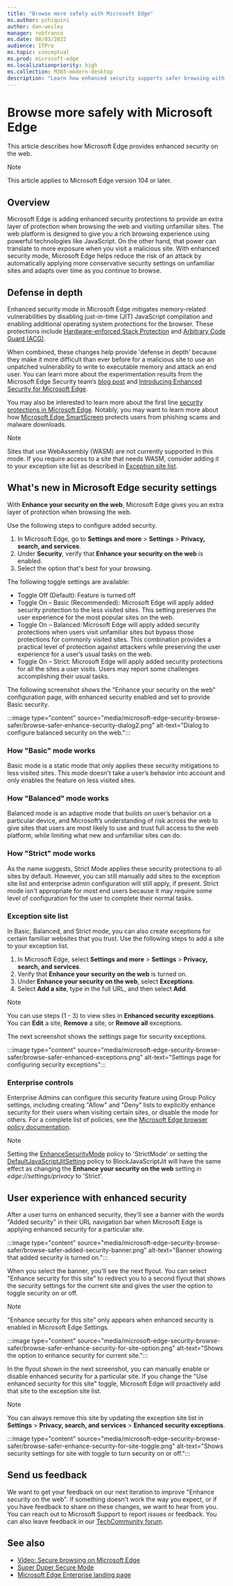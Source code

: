```yaml
---
title: "Browse more safely with Microsoft Edge"
ms.author: pchiquini
author: dan-wesley
manager: robfranco
ms.date: 08/03/2022
audience: ITPro
ms.topic: conceptual
ms.prod: microsoft-edge
ms.localizationpriority: high
ms.collection: M365-modern-desktop
description: "Learn how enhanced security supports safer browsing with Microsoft Edge."
---
```

# Browse more safely with Microsoft Edge

This article describes how Microsoft Edge provides enhanced security on the web.

> [!NOTE]
> This article applies to Microsoft Edge version 104 or later.

## Overview

Microsoft Edge is adding enhanced security protections to provide an extra layer of protection when browsing the web and visiting unfamiliar sites. The web platform is designed to give you a rich browsing experience using powerful technologies like JavaScript. On the other hand, that power can translate to more exposure when you visit a malicious site. With enhanced security mode, Microsoft Edge helps reduce the risk of an attack by automatically applying more conservative security settings on unfamiliar sites and adapts over time as you continue to browse.

## Defense in depth

Enhanced security mode in Microsoft Edge mitigates memory-related vulnerabilities by disabling just-in-time (JIT) JavaScript compilation and enabling additional operating system protections for the browser. These protections include [Hardware-enforced Stack Protection](https://techcommunity.microsoft.com/t5/windows-kernel-internals-blog/developer-guidance-for-hardware-enforced-stack-protection/ba-p/2163340) and [Arbitrary Code Guard (ACG)](/microsoft-365/security/defender-endpoint/exploit-protection-reference?view=o365-worldwide#arbitrary-code-guard).

When combined, these changes help provide 'defense in depth' because they make it more difficult than ever before for a malicious site to use an unpatched vulnerability to write to executable memory and attack an end user. You can learn more about the experimentation results from the Microsoft Edge Security team’s [blog post](https://microsoftedge.github.io/edgevr/posts/Super-Duper-Secure-Mode) and [Introducing Enhanced Security for Microsoft Edge](https://microsoftedge.github.io/edgevr/posts/Introducing-Enhanced-Security-for-Microsoft-Edge/).

You may also be interested to learn more about the first line [security protections in Microsoft Edge](/deployedge/ms-edge-security-for-business). Notably, you may want to learn more about how [Microsoft Edge SmartScreen](/deployedge/microsoft-edge-security-smartscreen) protects users from phishing scams and malware downloads.

> [!NOTE]
> Sites that use WebAssembly (WASM) are not currently supported in this mode. If you require access to a site that needs WASM, consider adding it to your exception site list as described in [Exception site list](#exception-site-list).

## What's new in Microsoft Edge security settings

With **Enhance your security on the web**, Microsoft Edge gives you an extra layer of protection when browsing the web.

Use the following steps to configure added security.

1. In Microsoft Edge, go to **Settings and more** > **Settings** > **Privacy, search, and services**.
2. Under **Security**, verify that **Enhance your security on the web** is enabled.
3. Select the option that's best for your browsing.

The following toggle settings are available:

- Toggle Off (Default): Feature is turned off
- Toggle On – Basic (Recommended): Microsoft Edge will apply added security protection to the less visited sites. This setting preserves the user experience for the most popular sites on the web.  
- Toggle On – Balanced: Microsoft Edge will apply added security protections when users visit  unfamiliar sites but bypass those protections for commonly visited sites. This combination provides a practical level of protection against attackers while preserving the user experience for a user’s usual tasks on the web.
- Toggle On – Strict: Microsoft Edge will apply added security protections for all the sites a user visits. Users may report some challenges accomplishing their usual tasks.

The following screenshot shows the "Enhance your security on the web" configuration page, with enhanced security enabled and set to provide Basic security.

:::image type="content" source="media/microsoft-edge-security-browse-safer/browse-safer-enhance-security-dialog2.png" alt-text="Dialog to configure balanced security on the web.":::

### How "Basic" mode works

Basic mode is a static mode that only applies these security mitigations to less visited sites. This mode doesn't take a user’s behavior into account and only enables the feature on less visited sites.

### How "Balanced" mode works

Balanced mode is an adaptive mode that builds on user’s behavior on a particular device, and Microsoft’s understanding of risk across the web to give sites that users are most likely to use and trust full access to the web platform, while limiting what new and unfamiliar sites can do.

### How "Strict" mode works

As the name suggests, Strict Mode applies these security protections to all sites by default. However, you can still manually add sites to the exception site list and enterprise admin configuration will still apply, if present. Strict mode isn't appropriate for most end users because it may require some level of configuration for the user to complete their normal tasks.

### Exception site list

In Basic, Balanced, and Strict mode, you can also create exceptions for certain familiar websites that you trust. Use the following steps to add a site to your exception list.

1. In Microsoft Edge, select **Settings and more** > **Settings** > **Privacy, search, and services**.
2. Verify that **Enhance your security on the web** is turned on.
3. Under **Enhance your security on the web**, select **Exceptions**.
4. Select **Add a site**, type in the full URL, and then select **Add**.

> [!NOTE]
> You can use steps (1 - 3) to view sites in **Enhanced security exceptions**. You can **Edit** a site, **Remove** a site, or **Remove all** exceptions.

The next screenshot shows the settings page for security exceptions.

:::image type="content" source="media/microsoft-edge-security-browse-safer/browse-safer-enhanced-exceptions.png" alt-text="Settings page for configuring security exceptions":::

### Enterprise controls

Enterprise Admins can configure this security feature using Group Policy settings, including creating "Allow" and "Deny" lists to explicitly enhance security for their users when visiting certain sites, or disable the mode for others. For a complete list of policies, see the [Microsoft Edge browser policy documentation](/deployedge/microsoft-edge-policies).

> [!NOTE]
> Setting the [EnhanceSecurityMode](/deployedge/microsoft-edge-policies#enhancesecuritymode) policy to 'StrictMode' or setting the [DefaultJavaScriptJitSetting](/deployedge/microsoft-edge-policies#defaultjavascriptjitsetting) policy to BlockJavaScriptJit will have the same effect as changing the **Enhance your security on the web** setting in *edge://settings/privacy* to 'Strict'.

## User experience with enhanced security

After a user turns on enhanced security, they'll see a banner with the words "Added security" in their URL navigation bar when Microsoft Edge is applying enhanced security for a particular site.

:::image type="content" source="media/microsoft-edge-security-browse-safer/browse-safer-added-security-banner.png" alt-text="Banner showing that added security is turned on.":::

When you select the banner, you'll see the next flyout. You can select "Enhance security for this site" to redirect you to a second flyout that shows the security settings for the current site and gives the user the option to toggle security on or off.

> [!NOTE]
> "Enhance security for this site" only appears when enhanced security is enabled in Microsoft Edge Settings.

:::image type="content" source="media/microsoft-edge-security-browse-safer/browse-safer-enhance-security-for-site-option.png" alt-text="Shows the option to enhance security for current site.":::

In the flyout shown in the next screenshot, you can manually enable or disable enhanced security for a particular site. If you change the "Use enhanced security for this site" toggle, Microsoft Edge will proactively add that site to the exception site list.

> [!NOTE]
> You can always remove this site by updating the exception site list in **Settings** > **Privacy, search, and services** > **Enhanced security exceptions**.

:::image type="content" source="media/microsoft-edge-security-browse-safer/browse-safer-enhance-security-for-site-toggle.png" alt-text="Shows security settings for site with toggle to turn security on or off.":::

## Send us feedback

We want to get your feedback on our next iteration to improve "Enhance security on the web". If something doesn't work the way you expect, or if you have feedback to share on these changes, we want to hear from you. You can reach out to Microsoft Support to report issues or feedback. You can also leave feedback in our [TechCommunity forum](https://techcommunity.microsoft.com/t5/enterprise/bd-p/EdgeInsiderEnterprise).

## See also

- [Video: Secure browsing on Microsoft Edge](microsoft-edge-video-security-smartscreen.md)
- [Super Duper Secure Mode](https://microsoftedge.github.io/edgevr/posts/Super-Duper-Secure-Mode/)
- [Microsoft Edge Enterprise landing page](https://aka.ms/EdgeEnterprise)
